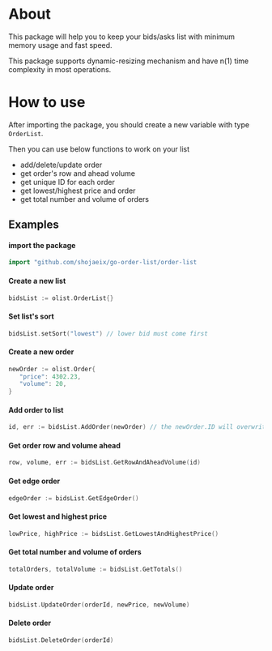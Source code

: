 # About
This package will help you to keep your bids/asks list with minimum memory usage and fast speed.
 
This package supports dynamic-resizing mechanism and have n(1) time complexity in most operations.


# How to use
After importing the package, you should create a new variable with type `OrderList`.

Then you can use below functions to work on your list
- add/delete/update order
- get order's row and ahead volume
- get unique ID for each order
- get lowest/highest price and order
- get total number and volume of orders

## Examples

#### import the package
````go 
import "github.com/shojaeix/go-order-list/order-list
````

#### Create a new list
````go
bidsList := olist.OrderList{}
````
#### Set list's sort
````go
bidsList.setSort("lowest") // lower bid must come first
````
#### Create a new order
````go
newOrder := olist.Order{
   "price": 4302.23,
   "volume": 20,
}
````
#### Add order to list
````go
id, err := bidsList.AddOrder(newOrder) // the newOrder.ID will overwrite
````

#### Get order row and volume ahead
````go
row, volume, err := bidsList.GetRowAndAheadVolume(id)
````
#### Get edge order
````go
edgeOrder := bidsList.GetEdgeOrder()
````

#### Get lowest and highest price
````go
lowPrice, highPrice := bidsList.GetLowestAndHighestPrice()
````

#### Get total number and volume of orders
````go
totalOrders, totalVolume := bidsList.GetTotals()
````

#### Update order
````go
bidsList.UpdateOrder(orderId, newPrice, newVolume)
````

#### Delete order
````go
bidsList.DeleteOrder(orderId)
````
 
